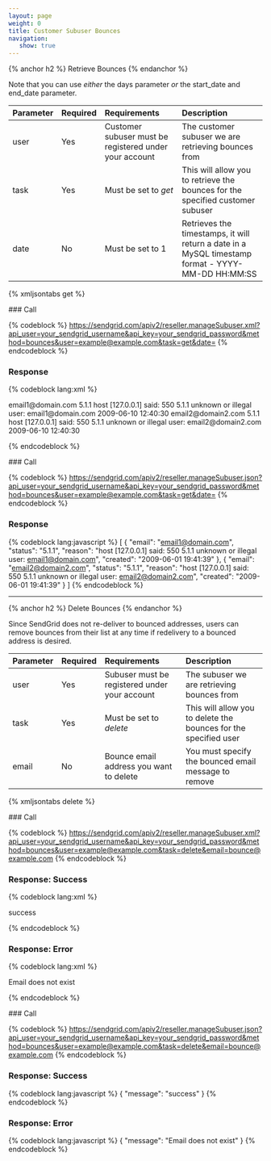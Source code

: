 ```yaml
---
layout: page
weight: 0
title: Customer Subuser Bounces
navigation:
   show: true
---
```


{% anchor h2 %} Retrieve Bounces {% endanchor %}


Note that you can use *either* the days parameter *or* the start_date and end_date parameter.

|Parameter|Required|Requirements|Description|
|:--------|:-------|:-----------|:----------|
|user|Yes|Customer subuser must be registered under your account|The customer subuser we are retrieving bounces from|
|task|Yes|Must be set to *get*|This will allow you to retrieve the bounces for the specified customer subuser|
|date|No|Must be set to 1|Retrieves the timestamps, it will return a date in a MySQL timestamp format - YYYY-MM-DD HH:MM:SS|

{% xmljsontabs get %}

<div markdown="1" class="tab-content">
<div markdown="1" class="tab-pane" id="get-xml">
### Call

{% codeblock %} https://sendgrid.com/apiv2/reseller.manageSubuser.xml?api_user=your_sendgrid_username&api_key=your_sendgrid_password&method=bounces&user=example@example.com&task=get&date= {% endcodeblock %}

### Response


{% codeblock lang:xml %}
<?xml version="1.0" encoding="ISO-8859-1"?>

<bounces>
   <bounce>
      <email>email1@domain.com</email>
      <status>5.1.1</status>
      <reason>host [127.0.0.1] said: 550 5.1.1 unknown or illegal user: email1@domain.com</reason>
      <created>2009-06-10 12:40:30</created>
   </bounce>
   <bounce>
      <email>email2@domain2.com</email>
      <status>5.1.1</status>
      <reason>host [127.0.0.1] said: 550 5.1.1 unknown or illegal user: email2@domain2.com</reason>
      <created>2009-06-10 12:40:30</created>
   </bounce>
</bounces>

{% endcodeblock %}


</div>
<div markdown="1" class="tab-pane" id="get-xml">
### Call

{% codeblock %} https://sendgrid.com/apiv2/reseller.manageSubuser.json?api_user=your_sendgrid_username&api_key=your_sendgrid_password&method=bounces&user=example@example.com&task=get&date= {% endcodeblock %}

### Response


{% codeblock lang:javascript %}
[
  {
    "email": "email1@domain.com",
    "status": "5.1.1",
    "reason": "host [127.0.0.1] said: 550 5.1.1 unknown or illegal user: email1@domain.com",
    "created": "2009-06-01 19:41:39"
  },
  {
    "email": "email2@domain2.com",
    "status": "5.1.1",
    "reason": "host [127.0.0.1] said: 550 5.1.1 unknown or illegal user: email2@domain2.com",
    "created": "2009-06-01 19:41:39"
  }
]
{% endcodeblock %}


</div>
</div>

* * * * *


{% anchor h2 %} Delete Bounces {% endanchor %}


Since SendGrid does not re-deliver to bounced addresses, users can remove bounces from their list at any time if redelivery to a bounced address is desired.

|Parameter|Required|Requirements|Description|
|:--------|:-------|:-----------|:----------|
|user|Yes|Subuser must be registered under your account|The subuser we are retrieving bounces from|
|task|Yes|Must be set to *delete*|This will allow you to delete the bounces for the specified user|
|email|No|Bounce email address you want to delete|You must specify the bounced email message to remove|

{% xmljsontabs delete %}

<div markdown="1" class="tab-content">
<div markdown="1" class="tab-pane" id="delete-xml">
### Call

{% codeblock %} https://sendgrid.com/apiv2/reseller.manageSubuser.xml?api_user=your_sendgrid_username&api_key=your_sendgrid_password&method=bounces&user=example@example.com&task=delete&email=bounce@example.com {% endcodeblock %}

### Response: Success


{% codeblock lang:xml %}
<?xml version="1.0" encoding="ISO-8859-1"?>

<result>
   <message>success</message>
</result>

{% endcodeblock %}


### Response: Error


{% codeblock lang:xml %}
<?xml version="1.0" encoding="ISO-8859-1"?>

<result>
   <message>Email does not exist</message>
</result>

{% endcodeblock %}


</div>
<div markdown="1" class="tab-pane active" id="delete-json">
### Call

{% codeblock %} https://sendgrid.com/apiv2/reseller.manageSubuser.json?api_user=your_sendgrid_username&api_key=your_sendgrid_password&method=bounces&user=example@example.com&task=delete&email=bounce@example.com {% endcodeblock %}

### Response: Success


{% codeblock lang:javascript %}
{
  "message": "success"
}
{% endcodeblock %}


### Response: Error


{% codeblock lang:javascript %}
{
  "message": "Email does not exist"
}
{% endcodeblock %}


</div>
</div>

